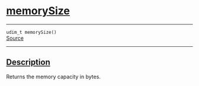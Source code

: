 
<h1 id="memory-size">
 <a href="#/api/device/memorySize" class="anchor">
   <span>memorySize</span>
  </a>
</h1>

<div class="signature">
  <hr>

  
  <div class="definition-container">
    <div class="definition">
      <code><span class="token keyword">udim_t</span> memorySize()</code>
      <div class="flex-spacing"></div>
      <a href="https://github.com/libocca/occa/blob/62a34ff6/include/occa/core/device.hpp#L317" target="_blank">Source</a>
    </div>
    
  </div>


  <hr>
</div>


<h2 id="description">
 <a href="#/api/device/memorySize?id=description" class="anchor">
   <span>Description</span>
  </a>
</h2>

Returns the memory capacity in bytes.
